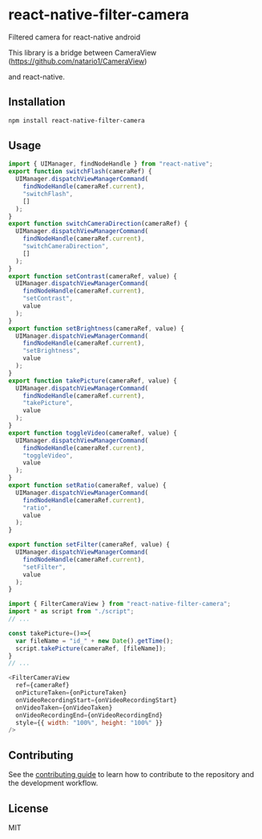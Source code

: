 # react-native-filter-camera

Filtered camera for react-native android

This library is a bridge between CameraView (https://github.com/natario1/CameraView) 

and react-native.


## Installation

```sh
npm install react-native-filter-camera
```

## Usage
```script.js
import { UIManager, findNodeHandle } from "react-native";
export function switchFlash(cameraRef) {
  UIManager.dispatchViewManagerCommand(
    findNodeHandle(cameraRef.current),
    "switchFlash",
    []
  );
}
export function switchCameraDirection(cameraRef) {
  UIManager.dispatchViewManagerCommand(
    findNodeHandle(cameraRef.current),
    "switchCameraDirection",
    []
  );
}
export function setContrast(cameraRef, value) {
  UIManager.dispatchViewManagerCommand(
    findNodeHandle(cameraRef.current),
    "setContrast",
    value
  );
}
export function setBrightness(cameraRef, value) {
  UIManager.dispatchViewManagerCommand(
    findNodeHandle(cameraRef.current),
    "setBrightness",
    value
  );
}
export function takePicture(cameraRef, value) {
  UIManager.dispatchViewManagerCommand(
    findNodeHandle(cameraRef.current),
    "takePicture",
    value
  );
}
export function toggleVideo(cameraRef, value) {
  UIManager.dispatchViewManagerCommand(
    findNodeHandle(cameraRef.current),
    "toggleVideo",
    value
  );
}
export function setRatio(cameraRef, value) {
  UIManager.dispatchViewManagerCommand(
    findNodeHandle(cameraRef.current),
    "ratio",
    value
  );
}

export function setFilter(cameraRef, value) {
  UIManager.dispatchViewManagerCommand(
    findNodeHandle(cameraRef.current),
    "setFilter",
    value
  );
}

```
```view.js
import { FilterCameraView } from "react-native-filter-camera";
import * as script from "./script";
// ...

const takePicture=()=>{
  var fileName = "id_" + new Date().getTime();
  script.takePicture(cameraRef, [fileName]);
}
// ...

<FilterCameraView
  ref={cameraRef}
  onPictureTaken={onPictureTaken}
  onVideoRecordingStart={onVideoRecordingStart}
  onVideoTaken={onVideoTaken}
  onVideoRecordingEnd={onVideoRecordingEnd}
  style={{ width: "100%", height: "100%" }}
/>

 ```

## Contributing

See the [contributing guide](CONTRIBUTING.md) to learn how to contribute to the repository and the development workflow.

## License

MIT
